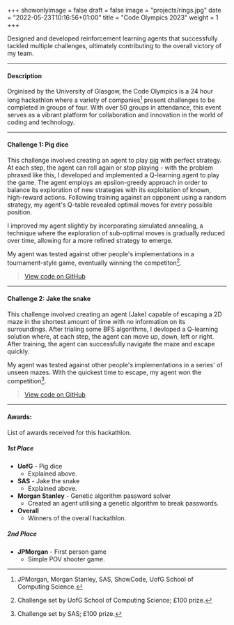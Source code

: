 +++
showonlyimage = false
draft = false
image = "projects/rings.jpg"
date = "2022-05-23T10:16:56+01:00"
title = "Code Olympics 2023"
weight = 1
+++

Designed and developed reinforcement learning agents that successfully tackled multiple challenges, ultimately contributing to the overall victory of my team.
<!--more-->
--- 

#### Description 
Orginised by the University of Glasgow, the Code Olympics is a 24 hour long hackathlon where a variety of companies[^1] present challenges to be completed in groups of four. With over 50 groups in attendance, this event serves as a vibrant platform for collaboration and innovation in the world of coding and technology. 

---

#### Challenge 1: Pig dice 
This challenge involved creating an agent to play [pig](https://en.wikipedia.org/wiki/Pig_(dice_game)) with perfect strategy. At each step, the agent can roll again or stop playing - with the problem phrased like this, I developed and implemented a Q-learning agent to play the game. The agent employs an epsilon-greedy approach in order to balance its exploration of new strategies with its exploitation of known, high-reward actions. Following training against an opponent using a random strategy, my agent's Q-table revealed optimal moves for every possible position.

I improved my agent slightly by incorporating simulated annealing, a technique where the exploration of sub-optimal moves is gradually reduced over time, allowing for a more refined strategy to emerge.

My agent was tested against other people's implementations in a tournament-style game, eventually winning the competiton[^2].

> [View code on GitHub](https://github.com/jovanneste/PigDice-QAgent)

---

#### Challenge 2: Jake the snake
This challenge involved creating an agent (Jake) capable of escaping a 2D maze in the shortest amount of time with no information on its surroundings. After trialing some BFS algorithms, I devloped a Q-learning solution where, at each step, the agent can move up, down, left or right. After training, the agent can successfully navigate the maze and escape quickly. 

My agent was tested against other people's implementations in a series' of unseen mazes. With the quickest time to escape, my agent won the competition[^3].


> [View code on GitHub](https://github.com/jovanneste/escapeMazeAgents)

---

#### Awards: 
List of awards received for this hackathlon. 


##### 1st Place

- **UofG** - Pig dice
   - Explained above.
- **SAS** - Jake the snake
   - Explained above.
- **Morgan Stanley** - Genetic algorithm password solver
   - Created an agent utilising a genetic algorithm to break passwords.
- **Overall** 
   - Winners of the overall hackathlon.

##### 2nd Place

- **JPMorgan** - First person game
   - Simple POV shooter game. 


[^1]: JPMorgan, Morgan Stanley, SAS, ShowCode, UofG School of Computing Science.
[^2]: Challenge set by UofG School of Computing Science; £100 prize.
[^3]: Challenge set by SAS; £100 prize.